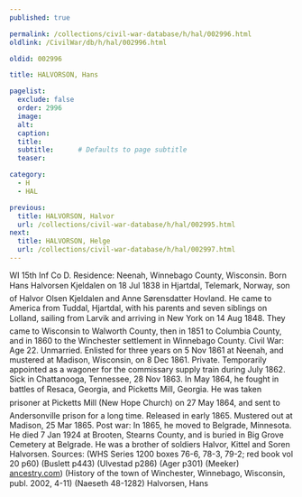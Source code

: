 ```yaml
---
published: true

permalink: /collections/civil-war-database/h/hal/002996.html
oldlink: /CivilWar/db/h/hal/002996.html

oldid: 002996

title: HALVORSON, Hans

pagelist:
  exclude: false
  order: 2996
  image: 
  alt:
  caption:
  title:
  subtitle:      # Defaults to page subtitle
  teaser:

category: 
  - H 
  - HAL

previous:
  title: HALVORSON, Halvor
  url: /collections/civil-war-database/h/hal/002995.html  
next:
  title: HALVORSON, Helge
  url: /collections/civil-war-database/h/hal/002997.html   
---
```

WI 15th Inf Co D. Residence: Neenah, Winnebago County, Wisconsin. Born &#147;Hans Halvorsen Kjeldalen&#148; on 18 Jul 1838 in Hjartdal, Telemark, Norway, son of Halvor Olsen Kjeldalen and Anne S&oslash;rensdatter Hovland. He came to America from Tuddal, Hjartdal, with his parents and seven siblings on &#147;Lolland&#148;, sailing from Larvik and arriving in New York on 14 Aug 1848. They came to Wisconsin to Walworth County, then in 1851 to Columbia County, and in 1860 to the Winchester settlement in Winnebago County. Civil War: Age 22. Unmarried. Enlisted for three years on 5 Nov 1861 at Neenah, and mustered at Madison, Wisconsin, on 8 Dec 1861. Private. Temporarily appointed as a wagoner for the commissary supply train during July 1862. Sick in Chattanooga, Tennessee, 28 Nov 1863. In May 1864, he fought in battles of Resaca, Georgia, and Pickett&#146;s Mill, Georgia. He was taken prisoner at Pickett&#146;s Mill (New Hope Church) on 27 May 1864, and sent to Andersonville prison for a long time. Released in early 1865. Mustered out at Madison, 25 Mar 1865. Post war: In 1865, he moved to Belgrade, Minnesota. He died 7 Jan 1924 at Brooten, Stearns County, and is buried in Big Grove Cemetery at Belgrade. He was a brother of soldiers Halvor, Kittel and Soren Halvorsen. Sources: (WHS Series 1200 boxes 76-6, 78-3, 79-2; red book vol 20 p60) (Buslett p443) (Ulvestad p286) (Ager p301) (Meeker) [ancestry.com](http://ancestry.com/)) (History of the town of Winchester, Winnebago, Wisconsin, publ. 2002, 4-11) (Naeseth &#146;48-1282) &#147;Halvorsen, Hans&#148;